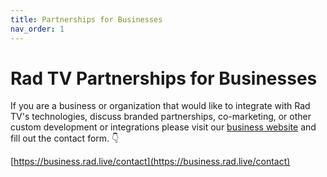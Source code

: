 ```yaml
---
title: Partnerships for Businesses
nav_order: 1
---
```

# **Rad TV Partnerships for Businesses**

If you are a business or organization that would like to integrate with Rad TV's technologies, discuss branded partnerships, co-marketing, or other custom development or integrations please visit our [business website](https://business.rad.live/contact) and fill out the contact form. 👇

[https://business.rad.live/contact](https://business.rad.live/contact)